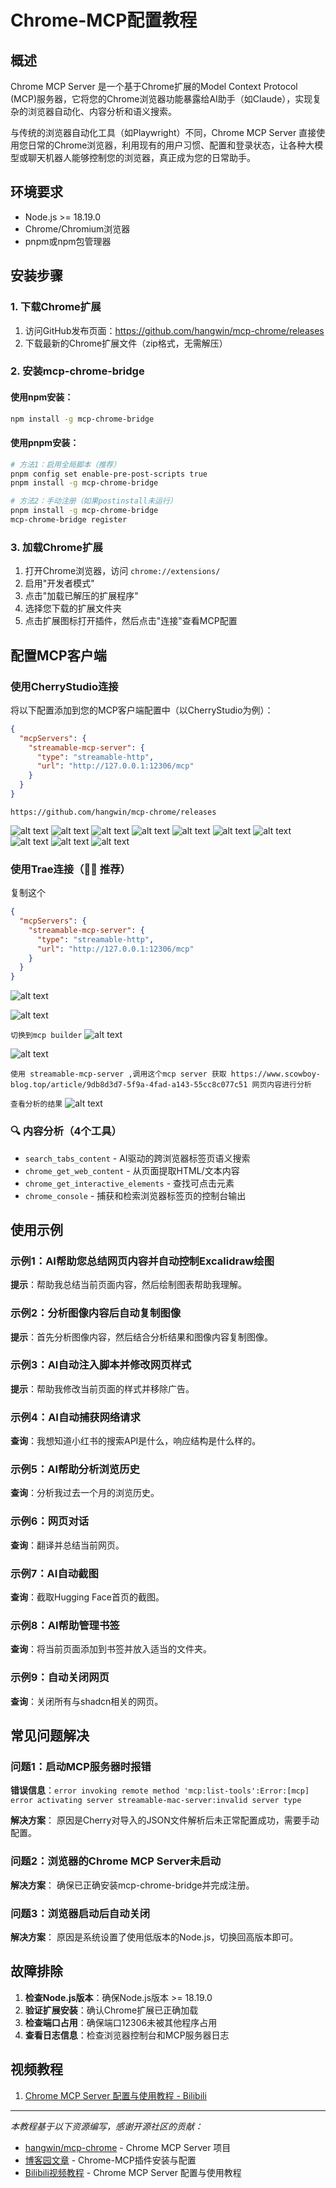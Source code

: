 # Chrome-MCP配置教程

## 概述

Chrome MCP Server 是一个基于Chrome扩展的Model Context Protocol (MCP)服务器，它将您的Chrome浏览器功能暴露给AI助手（如Claude），实现复杂的浏览器自动化、内容分析和语义搜索。

与传统的浏览器自动化工具（如Playwright）不同，Chrome MCP Server 直接使用您日常的Chrome浏览器，利用现有的用户习惯、配置和登录状态，让各种大模型或聊天机器人能够控制您的浏览器，真正成为您的日常助手。



## 环境要求

- Node.js >= 18.19.0
- Chrome/Chromium浏览器
- pnpm或npm包管理器

## 安装步骤

### 1. 下载Chrome扩展

1. 访问GitHub发布页面：https://github.com/hangwin/mcp-chrome/releases
2. 下载最新的Chrome扩展文件（zip格式，无需解压）

### 2. 安装mcp-chrome-bridge

#### 使用npm安装：
```bash
npm install -g mcp-chrome-bridge
```

#### 使用pnpm安装：
```bash
# 方法1：启用全局脚本（推荐）
pnpm config set enable-pre-post-scripts true
pnpm install -g mcp-chrome-bridge

# 方法2：手动注册（如果postinstall未运行）
pnpm install -g mcp-chrome-bridge
mcp-chrome-bridge register
```



### 3. 加载Chrome扩展

1. 打开Chrome浏览器，访问 `chrome://extensions/`
2. 启用"开发者模式"
3. 点击"加载已解压的扩展程序"
4. 选择您下载的扩展文件夹
5. 点击扩展图标打开插件，然后点击"连接"查看MCP配置

## 配置MCP客户端

### 使用CherryStudio连接

将以下配置添加到您的MCP客户端配置中（以CherryStudio为例）：

```json
{
  "mcpServers": {
    "streamable-mcp-server": {
      "type": "streamable-http",
      "url": "http://127.0.0.1:12306/mcp"
    }
  }
}
```
`https://github.com/hangwin/mcp-chrome/releases`

![alt text](assets/Snipaste_2025-11-01_12-35-39.png) 
![alt text](assets/Snipaste_2025-11-01_12-35-46.png)
![alt text](assets/Snipaste_2025-11-01_12-30-57.png) 
![alt text](assets/Snipaste_2025-11-01_12-31-35.png) 
![alt text](assets/Snipaste_2025-11-01_12-31-42.png) 
![alt text](assets/Snipaste_2025-11-01_12-31-48.png) 
![alt text](assets/Snipaste_2025-11-01_12-40-10.png)
![alt text](assets/Snipaste_2025-11-01_12-32-01.png) 
![alt text](assets/Snipaste_2025-11-01_12-32-08.png) 
![alt text](assets/Snipaste_2025-11-01_12-32-21.png)


### 使用Trae连接（👍🏻 推荐）
复制这个
```json
{
  "mcpServers": {
    "streamable-mcp-server": {
      "type": "streamable-http",
      "url": "http://127.0.0.1:12306/mcp"
    }
  }
}
```
![alt text](assets/Snipaste_2025-11-01_12-38-15.png)

![alt text](assets/Snipaste_2025-11-01_12-41-33.png)

`切换到mcp builder`
![alt text](assets/Snipaste_2025-11-01_12-42-04.png) 

![alt text](assets/Snipaste_2025-11-01_12-43-25.png)

```
使用 streamable-mcp-server ,调用这个mcp server 获取 https://www.scowboy-blog.top/article/9db8d3d7-5f9a-4fad-a143-55cc8c077c51 网页内容进行分析
```

`查看分析的结果`
![alt text](assets/Snipaste_2025-11-01_12-44-29.png)


### 🔍 内容分析（4个工具）
- `search_tabs_content` - AI驱动的跨浏览器标签页语义搜索
- `chrome_get_web_content` - 从页面提取HTML/文本内容
- `chrome_get_interactive_elements` - 查找可点击元素
- `chrome_console` - 捕获和检索浏览器标签页的控制台输出



## 使用示例

### 示例1：AI帮助您总结网页内容并自动控制Excalidraw绘图

**提示**：帮助我总结当前页面内容，然后绘制图表帮助我理解。

### 示例2：分析图像内容后自动复制图像

**提示**：首先分析图像内容，然后结合分析结果和图像内容复制图像。

### 示例3：AI自动注入脚本并修改网页样式

**提示**：帮助我修改当前页面的样式并移除广告。

### 示例4：AI自动捕获网络请求

**查询**：我想知道小红书的搜索API是什么，响应结构是什么样的。

### 示例5：AI帮助分析浏览历史

**查询**：分析我过去一个月的浏览历史。

### 示例6：网页对话

**查询**：翻译并总结当前网页。

### 示例7：AI自动截图

**查询**：截取Hugging Face首页的截图。

### 示例8：AI帮助管理书签

**查询**：将当前页面添加到书签并放入适当的文件夹。

### 示例9：自动关闭网页

**查询**：关闭所有与shadcn相关的网页。

## 常见问题解决

### 问题1：启动MCP服务器时报错

**错误信息**：`error invoking remote method 'mcp:list-tools':Error:[mcp] error activating server streamable-mac-server:invalid server type`

**解决方案**：
原因是Cherry对导入的JSON文件解析后未正常配置成功，需要手动配置。

### 问题2：浏览器的Chrome MCP Server未启动

**解决方案**：
确保已正确安装mcp-chrome-bridge并完成注册。

### 问题3：浏览器启动后自动关闭

**解决方案**：
原因是系统设置了使用低版本的Node.js，切换回高版本即可。

## 故障排除

1. **检查Node.js版本**：确保Node.js版本 >= 18.19.0
2. **验证扩展安装**：确认Chrome扩展已正确加载
3. **检查端口占用**：确保端口12306未被其他程序占用
4. **查看日志信息**：检查浏览器控制台和MCP服务器日志

## 视频教程

1. [Chrome MCP Server 配置与使用教程 - Bilibili](https://www.bilibili.com/video/BV1Z9hTz7EX2)

---

*本教程基于以下资源编写，感谢开源社区的贡献：*

- [hangwin/mcp-chrome](https://github.com/hangwin/mcp-chrome) - Chrome MCP Server 项目
- [博客园文章](https://www.cnblogs.com/pandaly/p/19026799) - Chrome-MCP插件安装与配置
- [Bilibili视频教程](https://www.bilibili.com/video/BV1Z9hTz7EX2) - Chrome MCP Server 配置与使用教程